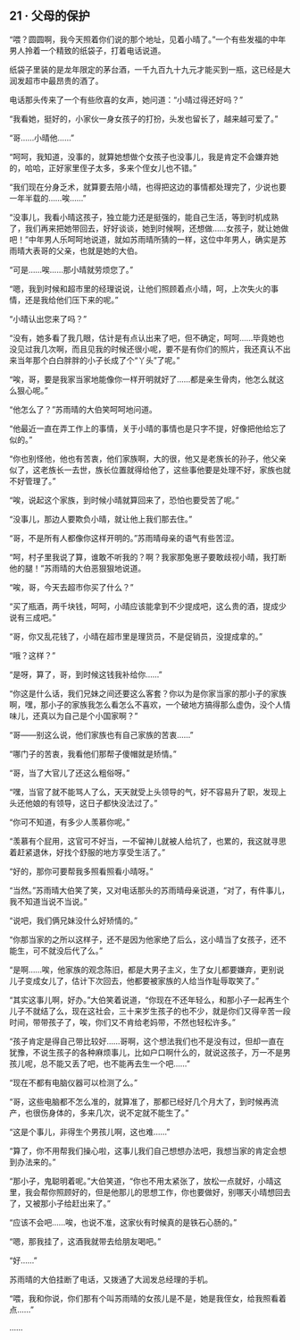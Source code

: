 ## 21 · 父母的保护

“喂？圆圆啊，我今天照着你们说的那个地址，见着小晴了。”一个有些发福的中年男人拎着一个精致的纸袋子，打着电话说道。

纸袋子里装的是龙年限定的茅台酒，一千九百九十九元才能买到一瓶，这已经是大润发超市中最昂贵的酒了。

电话那头传来了一个有些欣喜的女声，她问道：“小晴过得还好吗？”

“我看她，挺好的，小家伙一身女孩子的打扮，头发也留长了，越来越可爱了。”

“哥……小晴他……”

“呵呵，我知道，没事的，就算她想做个女孩子也没事儿，我是肯定不会嫌弃她的，哈哈，正好家里侄子太多，多来个侄女儿也不错。”

“我们现在分身乏术，就算要去陪小晴，也得把这边的事情都处理完了，少说也要一年半载的……唉……”

“没事儿，我看小晴这孩子，独立能力还是挺强的，能自己生活，等到时机成熟了，我们再来把她带回去，好好谈谈，她到时候啊，还想做……女孩子，就让她做吧！”中年男人乐呵呵地说道，就如苏雨晴所猜的一样，这位中年男人，确实是苏雨晴大表哥的父亲，也就是她的大伯。

“可是……唉……那小晴就劳烦您了。”

“嗯，我到时候和超市里的经理说说，让他们照顾着点小晴，呵，上次失火的事情，还是我给他们压下来的呢。”

“小晴认出您来了吗？”

“没有，她多看了我几眼，估计是有点认出来了吧，但不确定，呵呵……毕竟她也没见过我几次啊，而且见我的时候还很小呢，要不是有你们的照片，我还真认不出来当年那个白白胖胖的小子长成了个“丫头”了呢。”

“唉，哥，要是我家当家地能像你一样开明就好了……都是亲生骨肉，他怎么就这么狠心呢。”

“他怎么了？”苏雨晴的大伯笑呵呵地问道。

“他最近一直在弄工作上的事情，关于小晴的事情也是只字不提，好像把他给忘了似的。”

“你也别怪他，他也有苦衷，他们家族啊，大的很，他又是老族长的孙子，他父亲似了，这老族长一去世，族长位置就得给他了，这些事他要是处理不好，家族也就不好管理了。”

“唉，说起这个家族，到时候小晴就算回来了，恐怕也要受苦了呢。”

“没事儿，那边人要欺负小晴，就让他上我们那去住。”

“哥，不是所有人都像你这样开明的。”苏雨晴母亲的语气有些苦涩。

“呵，村子里我说了算，谁敢不听我的？啊？我家那兔崽子要敢歧视小晴，我打断他的腿！”苏雨晴的大伯恶狠狠地说道。

“唉，哥，今天去超市你买了什么？”

“买了瓶酒，两千块钱，呵呵，小晴应该能拿到不少提成吧，这么贵的酒，提成少说有三成吧。”

“哥，你又乱花钱了，小晴在超市里是理货员，不是促销员，没提成拿的。”

“哦？这样？”

“是呀，算了，哥，到时候这钱我补给你……”

“你这是什么话，我们兄妹之间还要这么客套？你以为是你家当家的那小子的家族啊，嘿，那小子的家族我怎么看怎么不喜欢，一个破地方搞得那么虚伪，没个人情味儿，还真以为自己是个小国家啊？”

“哥——别这么说，他们家族也有自己家族的苦衷……”

“哪门子的苦衷，我看他们那帮子傻帽就是矫情。”

“哥，当了大官儿了还这么粗俗呀。”

“嘿，当官了就不能骂人了么，天天就受上头领导的气，好不容易升了职，发现上头还他娘的有领导，这日子都快没法过了。”

“你可不知道，有多少人羡慕你呢。”

“羡慕有个屁用，这官可不好当，一不留神儿就被人给坑了，也累的，我这就寻思着赶紧退休，好找个舒服的地方享受生活了。”

“好的，那你可要帮我多照看照看小晴呀。”

“当然。”苏雨晴大伯笑了笑，又对电话那头的苏雨晴母亲说道，“对了，有件事儿，我不知道当说不当说。”

“说吧，我们俩兄妹没什么好矫情的。”

“你那当家的之所以这样子，还不是因为他家绝了后么，这小晴当了女孩子，还不能生，可不就没后代了么。”

“是啊……唉，他家族的观念陈旧，都是大男子主义，生了女儿都要嫌弃，更别说儿子变成女儿了，估计下次回去，他都要被家族的人给当作耻辱取笑了。”

“其实这事儿啊，好办。”大伯笑着说道，“你现在不还年轻么，和那小子一起再生个儿子不就结了么，现在这社会，三十来岁生孩子的也不少，就是你们又得辛苦一段时间，带带孩子了，唉，你们又不肯给老妈带，不然也轻松许多。”

“孩子肯定是得自己带比较好……哥啊，这个想法我们也不是没有过，但却一直在犹豫，不说生孩子的各种麻烦事儿，比如户口啊什么的，就说这孩子，万一不是男孩儿呢，总不能又丢了吧，也不能再去生一个吧……”

“现在不都有电脑仪器可以检测了么。”

“哥，这些电脑都不怎么准的，就算准了，那都已经好几个月大了，到时候再流产，也很伤身体的，多来几次，说不定就不能生了。”

“这是个事儿，非得生个男孩儿啊，这也难……”

“算了，你不用帮我们操心啦，这事儿我们自己想想办法吧，我想当家的肯定会想到办法来的。”

“那小子，鬼聪明着呢。”大伯笑道，“你也不用太紧张了，放松一点就好，小晴这里，我会帮你照顾好的，但是他那儿的思想工作，你也要做好，别哪天小晴想回去了，又被那小子给赶出来了。”

“应该不会吧……唉，也说不准，这家伙有时候真的是铁石心肠的。”

“嗯，那我挂了，这酒我就带去给朋友喝吧。”

“好……”

苏雨晴的大伯挂断了电话，又拨通了大润发总经理的手机。

“喂，我和你说，你们那有个叫苏雨晴的女孩儿是不是，她是我侄女，给我照看着点……”

……
